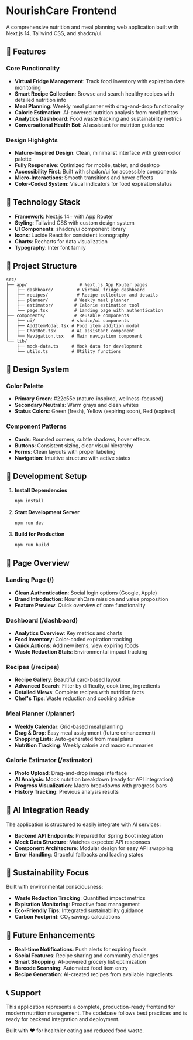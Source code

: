 # NourishCare Frontend

A comprehensive nutrition and meal planning web application built with Next.js 14, Tailwind CSS, and shadcn/ui.

## 🌟 Features

### Core Functionality
- **Virtual Fridge Management**: Track food inventory with expiration date monitoring
- **Smart Recipe Collection**: Browse and search healthy recipes with detailed nutrition info
- **Meal Planning**: Weekly meal planner with drag-and-drop functionality
- **Calorie Estimation**: AI-powered nutrition analysis from meal photos
- **Analytics Dashboard**: Food waste tracking and sustainability metrics
- **Conversational Health Bot**: AI assistant for nutrition guidance

### Design Highlights
- **Nature-Inspired Design**: Clean, minimalist interface with green color palette
- **Fully Responsive**: Optimized for mobile, tablet, and desktop
- **Accessibility First**: Built with shadcn/ui for accessible components
- **Micro-Interactions**: Smooth transitions and hover effects
- **Color-Coded System**: Visual indicators for food expiration status

## 🚀 Technology Stack

- **Framework**: Next.js 14+ with App Router
- **Styling**: Tailwind CSS with custom design system
- **UI Components**: shadcn/ui component library
- **Icons**: Lucide React for consistent iconography
- **Charts**: Recharts for data visualization
- **Typography**: Inter font family

## 📁 Project Structure

```
src/
├── app/                    # Next.js App Router pages
│   ├── dashboard/         # Virtual fridge dashboard
│   ├── recipes/           # Recipe collection and details
│   ├── planner/          # Weekly meal planner
│   ├── estimator/        # Calorie estimation tool
│   └── page.tsx          # Landing page with authentication
├── components/           # Reusable components
│   ├── ui/              # shadcn/ui components
│   ├── AddItemModal.tsx # Food item addition modal
│   ├── ChatBot.tsx      # AI assistant component
│   └── Navigation.tsx   # Main navigation component
└── lib/
    ├── mock-data.ts     # Mock data for development
    └── utils.ts         # Utility functions
```

## 🎨 Design System

### Color Palette
- **Primary Green**: #22c55e (nature-inspired, wellness-focused)
- **Secondary Neutrals**: Warm grays and clean whites
- **Status Colors**: Green (fresh), Yellow (expiring soon), Red (expired)

### Component Patterns
- **Cards**: Rounded corners, subtle shadows, hover effects
- **Buttons**: Consistent sizing, clear visual hierarchy
- **Forms**: Clean layouts with proper labeling
- **Navigation**: Intuitive structure with active states

## 🔧 Development Setup

1. **Install Dependencies**
   ```bash
   npm install
   ```

2. **Start Development Server**
   ```bash
   npm run dev
   ```

3. **Build for Production**
   ```bash
   npm run build
   ```

## 📱 Page Overview

### Landing Page (/)
- **Clean Authentication**: Social login options (Google, Apple)
- **Brand Introduction**: NourishCare mission and value proposition
- **Feature Preview**: Quick overview of core functionality

### Dashboard (/dashboard)
- **Analytics Overview**: Key metrics and charts
- **Food Inventory**: Color-coded expiration tracking
- **Quick Actions**: Add new items, view expiring foods
- **Waste Reduction Stats**: Environmental impact tracking

### Recipes (/recipes)
- **Recipe Gallery**: Beautiful card-based layout
- **Advanced Search**: Filter by difficulty, cook time, ingredients
- **Detailed Views**: Complete recipes with nutrition facts
- **Chef's Tips**: Waste reduction and cooking advice

### Meal Planner (/planner)
- **Weekly Calendar**: Grid-based meal planning
- **Drag & Drop**: Easy meal assignment (future enhancement)
- **Shopping Lists**: Auto-generated from meal plans
- **Nutrition Tracking**: Weekly calorie and macro summaries

### Calorie Estimator (/estimator)
- **Photo Upload**: Drag-and-drop image interface
- **AI Analysis**: Mock nutrition breakdown (ready for API integration)
- **Progress Visualization**: Macro breakdowns with progress bars
- **History Tracking**: Previous analysis results

## 🤖 AI Integration Ready

The application is structured to easily integrate with AI services:

- **Backend API Endpoints**: Prepared for Spring Boot integration
- **Mock Data Structure**: Matches expected API responses
- **Component Architecture**: Modular design for easy API swapping
- **Error Handling**: Graceful fallbacks and loading states

## 🌱 Sustainability Focus

Built with environmental consciousness:
- **Waste Reduction Tracking**: Quantified impact metrics
- **Expiration Monitoring**: Proactive food management
- **Eco-Friendly Tips**: Integrated sustainability guidance
- **Carbon Footprint**: CO₂ savings calculations

## 🎯 Future Enhancements

- **Real-time Notifications**: Push alerts for expiring foods
- **Social Features**: Recipe sharing and community challenges
- **Smart Shopping**: AI-powered grocery list optimization
- **Barcode Scanning**: Automated food item entry
- **Recipe Generation**: AI-created recipes from available ingredients

## 📞 Support

This application represents a complete, production-ready frontend for modern nutrition management. The codebase follows best practices and is ready for backend integration and deployment.

Built with ❤️ for healthier eating and reduced food waste.
